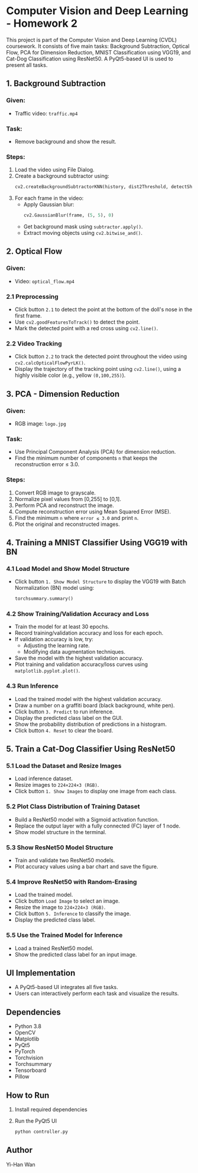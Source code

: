 # Computer Vision and Deep Learning - Homework 2

This project is part of the Computer Vision and Deep Learning (CVDL) coursework. It consists of five main tasks: Background Subtraction, Optical Flow, PCA for Dimension Reduction, MNIST Classification using VGG19, and Cat-Dog Classification using ResNet50. A PyQt5-based UI is used to present all tasks.

## 1. Background Subtraction  
### Given:  
- Traffic video: `traffic.mp4`  

### Task:  
- Remove background and show the result.  

### Steps:  
1. Load the video using File Dialog.  
2. Create a background subtractor using:  
    ```python
    cv2.createBackgroundSubtractorKNN(history, dist2Threshold, detectShadows=True)
    ```
3. For each frame in the video:
    - Apply Gaussian blur:
        ```python
        cv2.GaussianBlur(frame, (5, 5), 0)
        ```
    - Get background mask using `subtractor.apply()`.
    - Extract moving objects using `cv2.bitwise_and()`.

## 2. Optical Flow
### Given: 
- Video: `optical_flow.mp4`

### 2.1 Preprocessing
- Click button `2.1` to detect the point at the bottom of the doll's nose in the first frame.
- Use `cv2.goodFeaturesToTrack()` to detect the point.
- Mark the detected point with a red cross using `cv2.line()`.

### 2.2 Video Tracking
- Click button `2.2` to track the detected point throughout the video using `cv2.calcOpticalFlowPyrLK()`.
- Display the trajectory of the tracking point using `cv2.line()`, using a highly visible color (e.g., yellow `(0,100,255)`).

## 3. PCA - Dimension Reduction
### Given: 
- RGB image: `logo.jpg`

### Task:
- Use Principal Component Analysis (PCA) for dimension reduction.
- Find the minimum number of components `n` that keeps the reconstruction error ≤ 3.0.

### Steps:
1. Convert RGB image to grayscale.
2. Normalize pixel values from [0,255] to [0,1].
3. Perform PCA and reconstruct the image.
4. Compute reconstruction error using Mean Squared Error (MSE).
5. Find the minimum `n` where `error ≤ 3.0` and print `n`.
6. Plot the original and reconstructed images.

## 4. Training a MNIST Classifier Using VGG19 with BN
### 4.1 Load Model and Show Model Structure
- Click button `1. Show Model Structure` to display the VGG19 with Batch Normalization (BN) model using:
    ```python
    torchsummary.summary()
    ```

### 4.2 Show Training/Validation Accuracy and Loss
- Train the model for at least 30 epochs.
- Record training/validation accuracy and loss for each epoch.
- If validation accuracy is low, try:
    - Adjusting the learning rate.
    - Modifying data augmentation techniques.
- Save the model with the highest validation accuracy.
- Plot training and validation accuracy/loss curves using `matplotlib.pyplot.plot()`.

### 4.3 Run Inference
- Load the trained model with the highest validation accuracy.
- Draw a number on a graffiti board (black background, white pen).
- Click button `3. Predict` to run inference.
- Display the predicted class label on the GUI.
- Show the probability distribution of predictions in a histogram.
- Click button `4. Reset` to clear the board.

## 5. Train a Cat-Dog Classifier Using ResNet50
### 5.1 Load the Dataset and Resize Images
- Load inference dataset.
- Resize images to `224×224×3 (RGB)`.
- Click button `1. Show Images` to display one image from each class.

### 5.2 Plot Class Distribution of Training Dataset
- Build a ResNet50 model with a Sigmoid activation function.
- Replace the output layer with a fully connected (FC) layer of 1 node.
- Show model structure in the terminal.

### 5.3 Show ResNet50 Model Structure
- Train and validate two ResNet50 models.
- Plot accuracy values using a bar chart and save the figure.

### 5.4 Improve ResNet50 with Random-Erasing
- Load the trained model.
- Click button `Load Image` to select an image.
- Resize the image to `224×224×3 (RGB)`.
- Click button `5. Inference` to classify the image.
- Display the predicted class label.

### 5.5 Use the Trained Model for Inference
- Load a trained ResNet50 model.
- Show the predicted class label for an input image.

## UI Implementation  
- A PyQt5-based UI integrates all five tasks.  
- Users can interactively perform each task and visualize the results.

## Dependencies  
- Python 3.8  
- OpenCV  
- Matplotlib
- PyQt5  
- PyTorch  
- Torchvision
- Torchsummary
- Tensorboard
- Pillow

## How to Run 
1. Install required dependencies

2. Run the PyQt5 UI
    ``` sh
    python controller.py
    ```

## Author
Yi-Han Wan